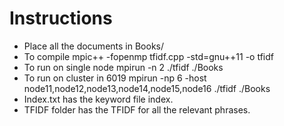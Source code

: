 Instructions
=============

- Place all the documents in Books/
- To compile
	mpic++ -fopenmp tfidf.cpp -std=gnu++11 -o tfidf
- To run on single node
	mpirun -n 2 ./tfidf ./Books
- To run on cluster in 6019
	mpirun -np 6 -host node11,node12,node13,node14,node15,node16 ./tfidf ./Books
- Index.txt has the keyword file index.
- TFIDF folder has the TFIDF for all the relevant phrases.

